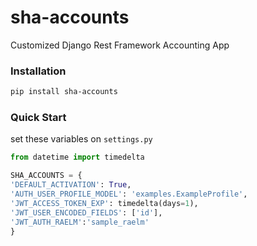 # sha-accounts
Customized Django Rest Framework Accounting App
### Installation
```bash
pip install sha-accounts
```
### Quick Start
set these variables on `settings.py`
```python
from datetime import timedelta

SHA_ACCOUNTS = {
'DEFAULT_ACTIVATION': True,
'AUTH_USER_PROFILE_MODEL': 'examples.ExampleProfile',
'JWT_ACCESS_TOKEN_EXP': timedelta(days=1),
'JWT_USER_ENCODED_FIELDS': ['id'],
'JWT_AUTH_RAELM':'sample_raelm'
}
```
